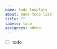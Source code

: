 ```yaml
---
name: todo template
about: make todo list
title: ""
labels: todo
assignees: ndxbn
---
```


- [ ] todo
